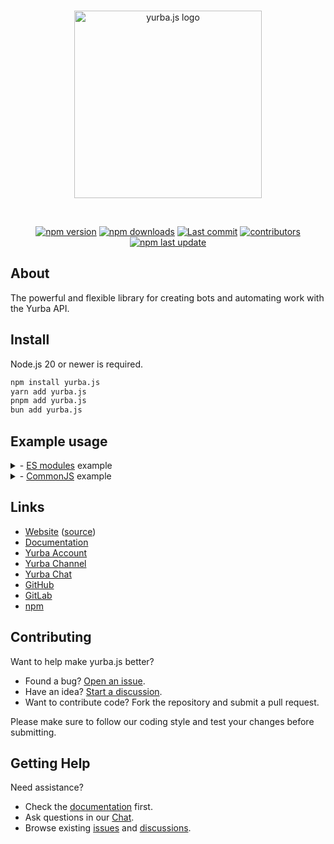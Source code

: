 <div align="center">
  <br />
  <p>
    <a href="https://yurba.js.org"><img src="https://yurba.js.org/logo.svg" width="300" alt="yurba.js logo" /></a>
  </p>
  <br />
  <p>
    <a href="https://www.npmjs.com/package/yurba.js"><img src="https://img.shields.io/npm/v/yurba.js.svg?maxAge=3600" alt="npm version" /></a>
    <a href="https://www.npmjs.com/package/yurba.js"><img src="https://img.shields.io/npm/dt/yurba.js.svg?maxAge=3600" alt="npm downloads" /></a>
    <a href="https://github.com/yurbajs/yurba.js/commits/main"><img src="https://img.shields.io/github/last-commit/yurbajs/yurba.js.svg?logo=github&logoColor=ffffff" alt="Last commit" /></a>
    <a href="https://github.com/yurbajs/yurba.js/graphs/contributors"><img src="https://img.shields.io/github/contributors/yurbajs/yurba.js.svg?maxAge=3600&logo=github&logoColor=fff&color=00c7be" alt="contributors" /></a>
    <a href="https://www.npmjs.com/package/yurba.js"><img src="https://img.shields.io/npm/last-update/yurba.js" alt="npm last update"></a>
  </p>
</div>

## About
The powerful and flexible library for creating bots and automating work with the Yurba API.  

## Install
Node.js 20 or newer is required.

```sh
npm install yurba.js
yarn add yurba.js
pnpm add yurba.js
bun add yurba.js
````

## Example usage

<details>
<summary>- <a href="https://nodejs.org/api/esm.html#enabling">ES modules</a> example</summary>

```js
import { Client } from "yurba.js";

const client = new Client('TOKEN');

client.registerCommand('hi', { name: 'string' }, (message, args) => {
    message.reply(`Hello, ${args.name}!`);
});

client.on('ready', () => {
    console.log('Ready!');
});

client.init();
```

</details>

<details> 
<summary>- <a href="https://nodejs.org/api/modules.html">CommonJS</a> example</summary>

```js
const { Client } = require("yurba.js");

const client = new Client('TOKEN');

client.registerCommand('hi', { name: 'string' }, (message, args) => {
    message.reply(`Hello, ${args.name}!`);
});

client.on('ready', () => {
    console.log('Ready!');
});

client.init();
```

</details>

## Links

* [Website][website] ([source][website-source])
* [Documentation][documentation]
* [Yurba Account][yurba]
* [Yurba Channel][yurba-channel]
* [Yurba Chat][yurba-chat]
* [GitHub][source]
* [GitLab][gitlab]
* [npm][npm]

## Contributing

Want to help make yurba.js better?

* Found a bug? [Open an issue](https://github.com/yurbajs/yurba.js/issues/new).
* Have an idea? [Start a discussion](https://github.com/yurbajs/yurba.js/discussions).
* Want to contribute code? Fork the repository and submit a pull request.

Please make sure to follow our coding style and test your changes before submitting.

## Getting Help

Need assistance?

* Check the [documentation][documentation] first.
* Ask questions in our [Chat][yurba-chat].
* Browse existing [issues](https://github.com/yurbajs/yurba.js/issues) and [discussions](https://github.com/yurbajs/yurba.js/discussions).

[gitlab]: https://gitlab.com/yurbajs/yurba.js
[source]: https://github.com/yurbajs/yurba.js/tree/main/packages/yurba.js
[website]: https://yurba.js.org
[website-source]: https://github.com/yurbajs/yurba.js
[documentation]: https://yurba.js.org/docs
[yurba]: https://me.yurba.one/yurbajs
[yurba-channel]: https://me.yurba.one/yjs
[yurba-chat]: https://me.yurba.one/yurba.js
[npm]: https://www.npmjs.com/package/yurba.js

